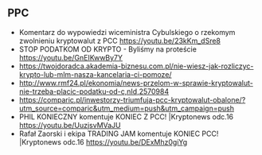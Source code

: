 ## PPC

- Komentarz do wypowiedzi wiceministra Cybulskiego o rzekomym zwolnieniu kryptowalut z PCC https://youtu.be/23kKm_dSre8
- STOP PODATKOM OD KRYPTO - Byliśmy na proteście https://youtu.be/GnEIKwwBy7Y
- https://twojdoradca.akademia-biznesu.com.pl/nie-wiesz-jak-rozliczyc-krypto-lub-mlm-nasza-kancelaria-ci-pomoze/
- http://www.rmf24.pl/ekonomia/news-przelom-w-sprawie-kryptowalut-nie-trzeba-placic-podatku-od-c,nId,2570984
- https://comparic.pl/inwestorzy-triumfuja-pcc-kryptowalut-obalone/?utm_source=comparic&utm_medium=push&utm_campaign=push
- PHIL KONIECZNY komentuje KONIEC Z PCC! |Kryptonews odc.16 https://youtu.be/UuzjsvMVaJU
- Rafał Zaorski i ekipa TRADING JAM komentuje KONIEC PCC! |Kryptonews odc.16 https://youtu.be/DExMhz0giYg